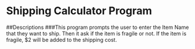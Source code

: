 # Shipping Calculator Program
##Descriptions
###This program prompts the user to enter the Item Name that they want to ship. Then it ask if the item is fragile or not. If the item is fragile, $2 will be added to the shipping cost.
